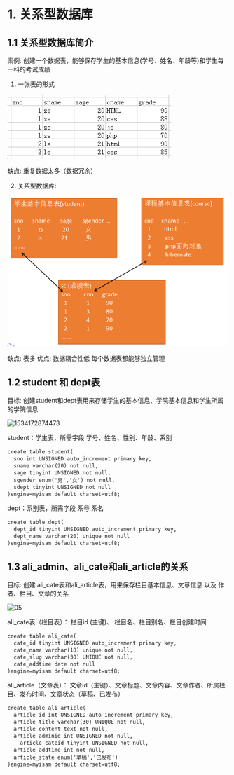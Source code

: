 
# 1. 关系型数据库

##   1.1 关系型数据库简介

案例: 创建一个数据表，能够保存学生的基本信息(学号、姓名、年龄等)和学生每一科的考试成绩

1)  一张表的形式

![img](../media/03.jpg) 

缺点: 重复数据太多（数据冗余）

 

2) 关系型数据库:

![1528187325051](../media/02.png)


缺点: 表多
优点:
   数据耦合性低
   每个数据表都能够独立管理

##   1.2 student 和 dept表   

 目标: 创建student和dept表用来存储学生的基本信息、学院基本信息和学生所属的学院信息

![1534172874473](assets/04.png)



   student：学生表，所需字段  学号、姓名、性别、年龄、系别

```
create table student(
  sno int UNSIGNED auto_increment primary key,
  sname varchar(20) not null,
  sage tinyint UNSIGNED not null,
  sgender enum('男','女') not null,
  sdept tinyint UNSIGNED not null
)engine=myisam default charset=utf8;
```



   dept：系别表，所需字段  系号  系名

```
create table dept(
  dept_id tinyint UNSIGNED auto_increment primary key,
  dept_name varchar(20) unique not null
)engine=myisam default charset=utf8;
```

##   1.3 ali_admin、ali_cate和ali_article的关系

   目标: 创建 ali_cate表和ali_article表，用来保存栏目基本信息、文章信息 以及 作者、栏目、文章的关系

![05](assets/05.png)



ali_cate表（栏目表）： 栏目id (主键)、 栏目名、栏目别名、栏目创建时间

```
create table ali_cate(
  cate_id tinyint UNSIGNED auto_increment primary key,
  cate_name varchar(10) unique not null,
  cate_slug varchar(30) UNIQUE not null,
  cate_addtime date not null
)engine=myisam default charset=utf8;
```



ali_article（文章表）： 文章id（主键）、文章标题、文章内容、文章作者、所属栏目、发布时间、文章状态（草稿、已发布）

```
create table ali_article(
  article_id int UNSIGNED auto_increment primary key,
  article_title varchar(30) UNIQUE not null,
  article_content text not null,
  article_adminid int UNSIGNED not null,
	article_cateid tinyint UNSIGNED not null,
  article_addtime int not null,
  article_state enum('草稿','已发布')
)engine=myisam default charset=utf8;
```

